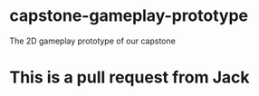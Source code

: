 # capstone-gameplay-prototype
The 2D gameplay prototype of our capstone 
# This is a pull request from Jack
